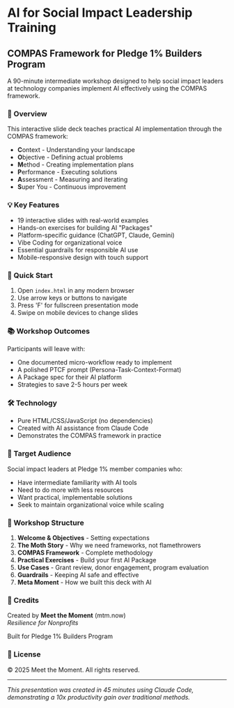 # AI for Social Impact Leadership Training

## COMPAS Framework for Pledge 1% Builders Program

A 90-minute intermediate workshop designed to help social impact leaders at technology companies implement AI effectively using the COMPAS framework.

### 🎯 Overview

This interactive slide deck teaches practical AI implementation through the COMPAS framework:
- **C**ontext - Understanding your landscape
- **O**bjective - Defining actual problems 
- **M**ethod - Creating implementation plans
- **P**erformance - Executing solutions
- **A**ssessment - Measuring and iterating
- **S**uper You - Continuous improvement

### 💡 Key Features

- 19 interactive slides with real-world examples
- Hands-on exercises for building AI "Packages"
- Platform-specific guidance (ChatGPT, Claude, Gemini)
- Vibe Coding for organizational voice
- Essential guardrails for responsible AI use
- Mobile-responsive design with touch support

### 🚀 Quick Start

1. Open `index.html` in any modern browser
2. Use arrow keys or buttons to navigate
3. Press 'F' for fullscreen presentation mode
4. Swipe on mobile devices to change slides

### 📚 Workshop Outcomes

Participants will leave with:
- One documented micro-workflow ready to implement
- A polished PTCF prompt (Persona-Task-Context-Format)
- A Package spec for their AI platform
- Strategies to save 2-5 hours per week

### 🛠️ Technology

- Pure HTML/CSS/JavaScript (no dependencies)
- Created with AI assistance from Claude Code
- Demonstrates the COMPAS framework in practice

### 👥 Target Audience

Social impact leaders at Pledge 1% member companies who:
- Have intermediate familiarity with AI tools
- Need to do more with less resources
- Want practical, implementable solutions
- Seek to maintain organizational voice while scaling

### 📝 Workshop Structure

1. **Welcome & Objectives** - Setting expectations
2. **The Moth Story** - Why we need frameworks, not flamethrowers
3. **COMPAS Framework** - Complete methodology
4. **Practical Exercises** - Build your first AI Package
5. **Use Cases** - Grant review, donor engagement, program evaluation
6. **Guardrails** - Keeping AI safe and effective
7. **Meta Moment** - How we built this deck with AI

### 🤝 Credits

Created by **Meet the Moment** (mtm.now)  
*Resilience for Nonprofits*

Built for Pledge 1% Builders Program

### 📄 License

© 2025 Meet the Moment. All rights reserved.

---

*This presentation was created in 45 minutes using Claude Code, demonstrating a 10x productivity gain over traditional methods.*